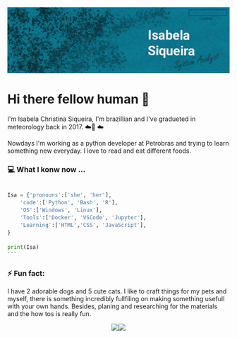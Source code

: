 <img src="https://raw.githubusercontent.com/Isabela192/Isabela192/main/banner01.gif">



# Hi there fellow human 👋

I'm Isabela Christina Siqueira, I'm brazillian and I've gradueted in meteorology back in 2017. :cloud:🌈 :cloud:

Nowdays I'm working as a python developer at Petrobras and trying to learn something new everyday. I love to read and eat different foods.

### :computer: What I konw now ...

````python

Isa = {'pronouns':['she', 'her'],
    'code':['Python', 'Bash', 'R'],
    'OS':['Windows', 'Linux'],
    'Tools':['Docker', 'VSCode', 'Jupyter'],
    'Learning':['HTML','CSS', 'JavaScript'],
}

print(Isa)
```
````


### ⚡ Fun fact:

I have 2 adorable dogs and 5 cute cats. I like to craft things for my pets and myself, there is something incredibly fullfiling on making something usefull with your own hands. Besides, planing and researching for the materials and the how tos is really fun.

<p align='center'><a href='https://www.linkedin.com/in/isabela-siqueira-611641128/'><img src="https://img.shields.io/badge/linkedin-%230077B5.svg?&style=for-the-badge&logo=linkedin&logoColor=white"><a href="https://twitter.com/Isabela59671956"><img src="https://img.shields.io/badge/twitter-%231DA1F2.svg?&style=for-the-badge&logo=twitter&logoColor=white">


<!--
**Isabela192/Isabela192** is a ✨ _special_ ✨ repository because its `README.md` (this file) appears on your GitHub profile.

Here are some ideas to get you started:

- 🔭 I’m currently working on ...
- 🌱 I’m currently learning ...
- 👯 I’m looking to collaborate on ...
- 🤔 I’m looking for help with ...
- 💬 Ask me about ...
- 📫 How to reach me: ...
- 😄 Pronouns: ...
- ⚡ Fun fact: ...
-->
